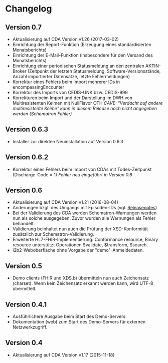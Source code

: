 ﻿Changelog
=========

Version 0.7
-----------
* Aktualisierung auf CDA Version v1.26 (2017-03-02)
* Einrichtung der Report-Funktion (Erzeugung eines standardisierten Monatsberichts)
* Einrichtung der E-Mail-Funktion (insbesondere für den Versand des Monatsberichts)
* Einrichtung einer periodischen Statusmeldung an den zentralen AKTIN-Broker (Zeitpunkt der letzten Statusmeldung, Software-Versionsstände, Anzahl importierter Datensätze, letzte Fehlermeldungen)
* Korrektur eines Fehlers beim Import mehrerer IDs in encompassingEncounter
* Korrektur des Imports von CEDIS-UNK bzw. CEDIS-999
* Korrekturen beim Import und der Darstellung im DWH von Multiresistenten Keimen mit NullFlavor OTH _CAVE: "Verdacht auf andere multiresistente Keime" kann in diesem Release noch nicht angegeben werden (Schematron Fehler)_

Version 0.6.3
-------------
* Installer zur direkten Neuinstallation auf Version 0.6.3

Version 0.6.2
-------------
* Korrektur eines Fehlers beim Import von CDAs mit Todes-Zeitpunkt (Discharge-Code = 1) _Fehler neu eingeführt in Version 0.6_

Version 0.6
-----------
* Aktualisierung auf CDA Version v1.21 (2016-08-04)
* Änderungen bzgl. des Umgangs mit Episoden-IDs (vgl. [Releasenotes](cda-release-v1.21.html))
* Bei der Validierung des CDA werden Schematron-Warnungen werden nun als solche ausgegeben. Zuvor wurden alle Warnungen als Fehler behandelt.
* Validierung beinhaltet nun auch die Prüfung der XSD-Konformität zusätzlich zur Schematron-Validierung.
* Erweiterte HL7-FHIR-Implementierung: Conformance resource, Binary resource unterstützt Operationen $validate, $transform, $search.
* i2b2-Weboberfläche ohne Vorgabe der "demo"-Anmeldedaten.

Version 0.5
-----------
* Demo clients (FHIR und XDS.b) übermitteln nun auch Zeichensatz (charset).
Wenn kein Zeichensatz erkannt werden kann, wird UTF-8 übermittelt.

Version 0.4.1
-------------
* Ausführlichere Ausgabe beim Start des Demo-Servers. 
* Dokumentation (web) zum Start des Demo-Servers für externen Netzwerkzugriff.

Version 0.4
-----------
* Aktualisierung auf CDA Version v1.17 (2015-11-18)